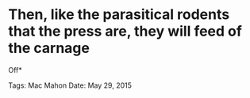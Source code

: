 # Then, like the parasitical rodents that the press are, they will feed of the carnage
Off*

Tags: Mac Mahon
Date: May 29, 2015
